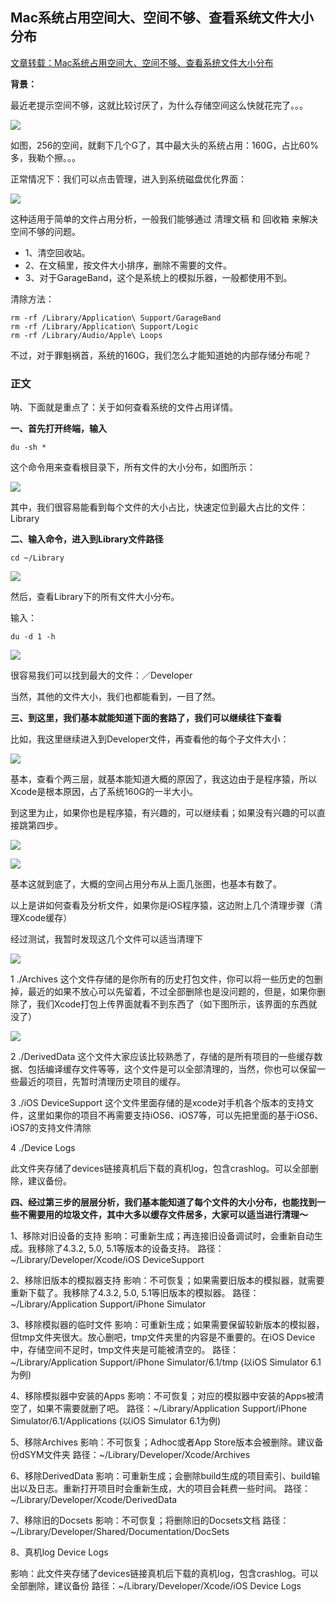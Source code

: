 ## Mac系统占用空间大、空间不够、查看系统文件大小分布

[文章转载：Mac系统占用空间大、空间不够、查看系统文件大小分布](https://blog.csdn.net/u011423056/article/details/79450845)


**背景：**

最近老提示空间不够，这就比较讨厌了，为什么存储空间这么快就花完了。。。

![](https://github.com/SunshineBrother/JHBlog/blob/master/工具/Mac系统占用空间大/1.png)

如图，256的空间，就剩下几个G了，其中最大头的系统占用：160G，占比60%多，我勒个擦。。。

正常情况下：我们可以点击管理，进入到系统磁盘优化界面：


![](https://github.com/SunshineBrother/JHBlog/blob/master/工具/Mac系统占用空间大/2.png)


这种适用于简单的文件占用分析，一般我们能够通过 清理文稿 和 回收箱 来解决空间不够的问题。
- 1、清空回收站。
- 2、在文稿里，按文件大小排序，删除不需要的文件。
- 3、对于GarageBand，这个是系统上的模拟乐器，一般都使用不到。

清除方法：
```
rm -rf /Library/Application\ Support/GarageBand
rm -rf /Library/Application\ Support/Logic
rm -rf /Library/Audio/Apple\ Loops
```


不过，对于罪魁祸首，系统的160G，我们怎么才能知道她的内部存储分布呢？

### 正文

呐、下面就是重点了：关于如何查看系统的文件占用详情。

**一、首先打开终端，输入**

```
du -sh *
```

这个命令用来查看根目录下，所有文件的大小分布，如图所示：



![](https://github.com/SunshineBrother/JHBlog/blob/master/工具/Mac系统占用空间大/3.png)

其中，我们很容易能看到每个文件的大小占比，快速定位到最大占比的文件：Library

**二、输入命令，进入到Library文件路径**

```
cd ~/Library
```


![](https://github.com/SunshineBrother/JHBlog/blob/master/工具/Mac系统占用空间大/4.png)

然后，查看Library下的所有文件大小分布。

输入：
```
du -d 1 -h
```


![](https://github.com/SunshineBrother/JHBlog/blob/master/工具/Mac系统占用空间大/5.png)


很容易我们可以找到最大的文件：／Developer

当然，其他的文件大小，我们也都能看到，一目了然。

**三、到这里，我们基本就能知道下面的套路了，我们可以继续往下查看**

比如，我这里继续进入到Developer文件，再查看他的每个子文件大小：

![](https://github.com/SunshineBrother/JHBlog/blob/master/工具/Mac系统占用空间大/6.png)

基本，查看个两三层，就基本能知道大概的原因了，我这边由于是程序猿，所以Xcode是根本原因，占了系统160G的一半大小。

到这里为止，如果你也是程序猿，有兴趣的，可以继续看；如果没有兴趣的可以直接跳第四步。



![](https://github.com/SunshineBrother/JHBlog/blob/master/工具/Mac系统占用空间大/7.png)


![](https://github.com/SunshineBrother/JHBlog/blob/master/工具/Mac系统占用空间大/8.png)


基本这就到底了，大概的空间占用分布从上面几张图，也基本有数了。



以上是讲如何查看及分析文件，如果你是iOS程序猿，这边附上几个清理步骤（清理Xcode缓存）

经过测试，我暂时发现这几个文件可以适当清理下


![](https://github.com/SunshineBrother/JHBlog/blob/master/工具/Mac系统占用空间大/9.png)

1  ./Archives  这个文件存储的是你所有的历史打包文件，你可以将一些历史的包删掉，最近的如果不放心可以先留着，不过全部删除也是没问题的，但是，如果你删除了，我们Xcode打包上传界面就看不到东西了（如下图所示，该界面的东西就没了）

![](https://github.com/SunshineBrother/JHBlog/blob/master/工具/Mac系统占用空间大/10.png)


2  ./DerivedData 这个文件大家应该比较熟悉了，存储的是所有项目的一些缓存数据、包括编译缓存文件等等，这个文件是可以全部清理的，当然，你也可以保留一些最近的项目，先暂时清理历史项目的缓存。

3  ./iOS DeviceSupport 这个文件里面存储的是xcode对手机各个版本的支持文件，这里如果你的项目不再需要支持iOS6、iOS7等，可以先把里面的基于iOS6、iOS7的支持文件清除

4 ./Device Logs

此文件夹存储了devices链接真机后下载的真机log，包含crashlog。可以全部删除，建议备份。

**四、经过第三步的层层分析，我们基本能知道了每个文件的大小分布，也能找到一些不需要用的垃圾文件，其中大多以缓存文件居多，大家可以适当进行清理～**



1、移除对旧设备的支持
影响：可重新生成；再连接旧设备调试时，会重新自动生成。我移除了4.3.2, 5.0, 5.1等版本的设备支持。
路径：~/Library/Developer/Xcode/iOS DeviceSupport

2、移除旧版本的模拟器支持
影响：不可恢复；如果需要旧版本的模拟器，就需要重新下载了。我移除了4.3.2, 5.0, 5.1等旧版本的模拟器。
路径：~/Library/Application Support/iPhone Simulator

3、移除模拟器的临时文件
影响：可重新生成；如果需要保留较新版本的模拟器，但tmp文件夹很大。放心删吧，tmp文件夹里的内容是不重要的。在iOS Device中，存储空间不足时，tmp文件夹是可能被清空的。
路径：~/Library/Application Support/iPhone Simulator/6.1/tmp (以iOS Simulator 6.1为例)

4、移除模拟器中安装的Apps
影响：不可恢复；对应的模拟器中安装的Apps被清空了，如果不需要就删了吧。
路径：~/Library/Application Support/iPhone Simulator/6.1/Applications (以iOS Simulator 6.1为例)

5、移除Archives
影响：不可恢复；Adhoc或者App Store版本会被删除。建议备份dSYM文件夹
路径：~/Library/Developer/Xcode/Archives

6、移除DerivedData
影响：可重新生成；会删除build生成的项目索引、build输出以及日志。重新打开项目时会重新生成，大的项目会耗费一些时间。
路径：~/Library/Developer/Xcode/DerivedData

7、移除旧的Docsets
影响：不可恢复；将删除旧的Docsets文档
路径：~/Library/Developer/Shared/Documentation/DocSets


8、真机log  Device Logs

影响：此文件夹存储了devices链接真机后下载的真机log，包含crashlog。可以全部删除，建议备份
路径：~/Library/Developer/Xcode/iOS Device Logs













